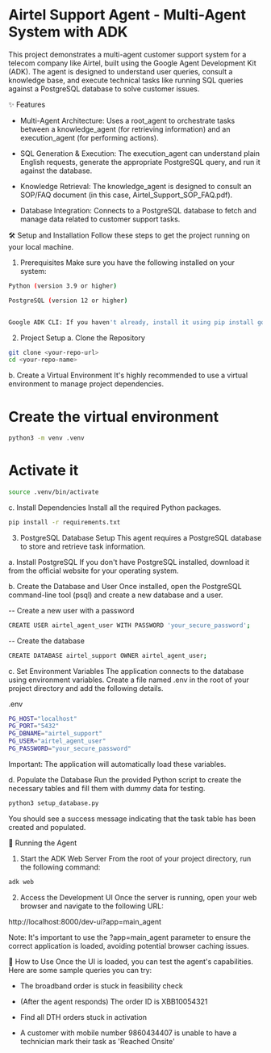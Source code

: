 # Airtel Support Agent - Multi-Agent System with ADK
This project demonstrates a multi-agent customer support system for a telecom company like Airtel, built using the Google Agent Development Kit (ADK). The agent is designed to understand user queries, consult a knowledge base, and execute technical tasks like running SQL queries against a PostgreSQL database to solve customer issues.

✨ Features
- Multi-Agent Architecture: Uses a root_agent to orchestrate tasks between a knowledge_agent (for retrieving information) and an execution_agent (for performing actions).

- SQL Generation & Execution: The execution_agent can understand plain English requests, generate the appropriate PostgreSQL query, and run it against the database.

- Knowledge Retrieval: The knowledge_agent is designed to consult an SOP/FAQ document (in this case, Airtel_Support_SOP_FAQ.pdf).

- Database Integration: Connects to a PostgreSQL database to fetch and manage data related to customer support tasks.

🛠️ Setup and Installation
Follow these steps to get the project running on your local machine.

1. Prerequisites
Make sure you have the following installed on your system:
```bash
Python (version 3.9 or higher)

PostgreSQL (version 12 or higher)


Google ADK CLI: If you haven't already, install it using pip install google-adk.
```

2. Project Setup
a. Clone the Repository
``` bash
git clone <your-repo-url>
cd <your-repo-name>
```

b. Create a Virtual Environment
It's highly recommended to use a virtual environment to manage project dependencies.

# Create the virtual environment
``` bash
python3 -m venv .venv
```
# Activate it
``` bash
source .venv/bin/activate
```
c. Install Dependencies
Install all the required Python packages.
``` bash
pip install -r requirements.txt
```
3. PostgreSQL Database Setup
This agent requires a PostgreSQL database to store and retrieve task information.

a. Install PostgreSQL
If you don't have PostgreSQL installed, download it from the official website for your operating system.

b. Create the Database and User
Once installed, open the PostgreSQL command-line tool (psql) and create a new database and a user.

-- Create a new user with a password
``` bash
CREATE USER airtel_agent_user WITH PASSWORD 'your_secure_password';
```

-- Create the database
``` bash
CREATE DATABASE airtel_support OWNER airtel_agent_user;
```

c. Set Environment Variables
The application connects to the database using environment variables. Create a file named .env in the root of your project directory and add the following details.

.env
``` bash
PG_HOST="localhost"
PG_PORT="5432"
PG_DBNAME="airtel_support"
PG_USER="airtel_agent_user"
PG_PASSWORD="your_secure_password"
```

Important: The application will automatically load these variables.

d. Populate the Database
Run the provided Python script to create the necessary tables and fill them with dummy data for testing.
``` bash
python3 setup_database.py
```

You should see a success message indicating that the task table has been created and populated.

🚀 Running the Agent
1. Start the ADK Web Server
From the root of your project directory, run the following command:
``` bash
adk web 
```

2. Access the Development UI
Once the server is running, open your web browser and navigate to the following URL:

http://localhost:8000/dev-ui?app=main_agent

Note: It's important to use the ?app=main_agent parameter to ensure the correct application is loaded, avoiding potential browser caching issues.

🧪 How to Use
Once the UI is loaded, you can test the agent's capabilities. Here are some sample queries you can try:

- The broadband order is stuck in feasibility check

- (After the agent responds) The order ID is XBB10054321

- Find all DTH orders stuck in activation

- A customer with mobile number 9860434407 is unable to have a technician mark their task as 'Reached Onsite'